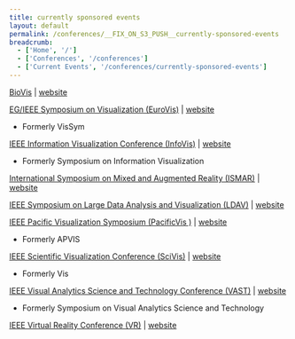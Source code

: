 ```yaml
---
title: currently sponsored events
layout: default
permalink: /conferences/__FIX_ON_S3_PUSH__currently-sponsored-events
breadcrumb:
  - ['Home', '/']
  - ['Conferences', '/conferences']
  - ['Current Events', '/conferences/currently-sponsored-events']
---
```



 
[BioVis](/conferences/currently-sponsored-events/biovis) \| <a href="http://biovis.net/" target="blank">website</a><br />

[EG/IEEE Symposium on Visualization (EuroVis)](/conferences/currently-sponsored-events/eurovis) \| <a href="https://conferences.eg.org/egev20/" target="blank">website</a><br />
- Formerly VisSym

[IEEE Information Visualization Conference (InfoVis)](/conferences/currently-sponsored-events/vis) \| <a href="http://ieeevis.org/" target="blank">website</a><br />
- Formerly Symposium on Information Visualization

[International Symposium on Mixed and Augmented Reality (ISMAR)](/conferences/currently-sponsored-events/ismar) \| <a href="http://ismar.net/" target="blank">website</a><br />

[IEEE Symposium on Large Data Analysis and Visualization (LDAV)](/conferences/currently-sponsored-events/ldav) \| <a href="https://ldav.org/" target="blank">website</a>
 
[IEEE Pacific Visualization Symposium (PacificVis )](/conferences/currently-sponsored-events/pacific-vis) \| <a href="http://pvis.org" target="blank">website</a><br />
- Formerly APVIS

[IEEE Scientific Visualization Conference (SciVis)](/conferences/currently-sponsored-events/vis) \| <a href="http://ieeevis.org/" target="blank">website</a><br />
- Formerly Vis

[IEEE Visual Analytics Science and Technology Conference (VAST)](/conferences/currently-sponsored-events/vis) \| <a href="http://ieeevis.org/" target="blank">website</a><br />
- Formerly Symposium on Visual Analytics Science and Technology

[IEEE Virtual Reality Conference (VR)](/conferences/currently-sponsored-events/vr) \| <a href="http://ieeevr.org/" target="blank">website</a><br />
 
 
